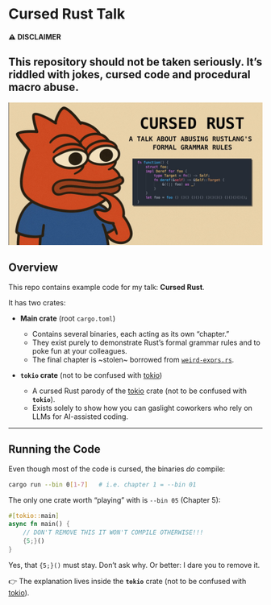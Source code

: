 # Cursed Rust Talk
#### ⚠️ DISCLAIMER  
This repository should **not** be taken seriously. It’s riddled with jokes, cursed code and procedural macro abuse.
----
![A Crabbish Pepe contemplating life after seeing weird code](cursed_rust_banner_template.png)
## Overview    
This repo contains example code for my talk: **Cursed Rust**.  

It has two crates:  
- **Main crate** (root `cargo.toml`)  
  - Contains several binaries, each acting as its own “chapter.”  
  - They exist purely to demonstrate Rust’s formal grammar rules and to poke fun at your colleagues.  
  - The final chapter is ~stolen~ borrowed from [`weird-exprs.rs`](https://github.com/rust-lang/rust/blob/master/tests/ui/expr/weird-exprs.rs).  

- **`tokio` crate** (not to be confused with [tokio](https://tokio.rs))  
  - A cursed Rust parody of the [tokio](https://tokio.rs) crate (not to be confused with **`tokio`**).  
  - Exists solely to show how you can gaslight coworkers who rely on LLMs for AI-assisted coding.  
----
## Running the Code  
Even though most of the code is cursed, the binaries *do* compile:  

```bash
cargo run --bin 0[1-7]   # i.e. chapter 1 = --bin 01
```
The only one crate worth “playing” with is `--bin 05` (Chapter 5):
```rust
#[tokio::main]
async fn main() {
    // DON'T REMOVE THIS IT WON'T COMPILE OTHERWISE!!!
    {5;}()
}
```
Yes, that `{5;}()` must stay. Don’t ask why.
Or better: I dare you to remove it.

👉 The explanation lives inside the **`tokio`** crate (not to be confused with [tokio](https://tokio.rs)).



